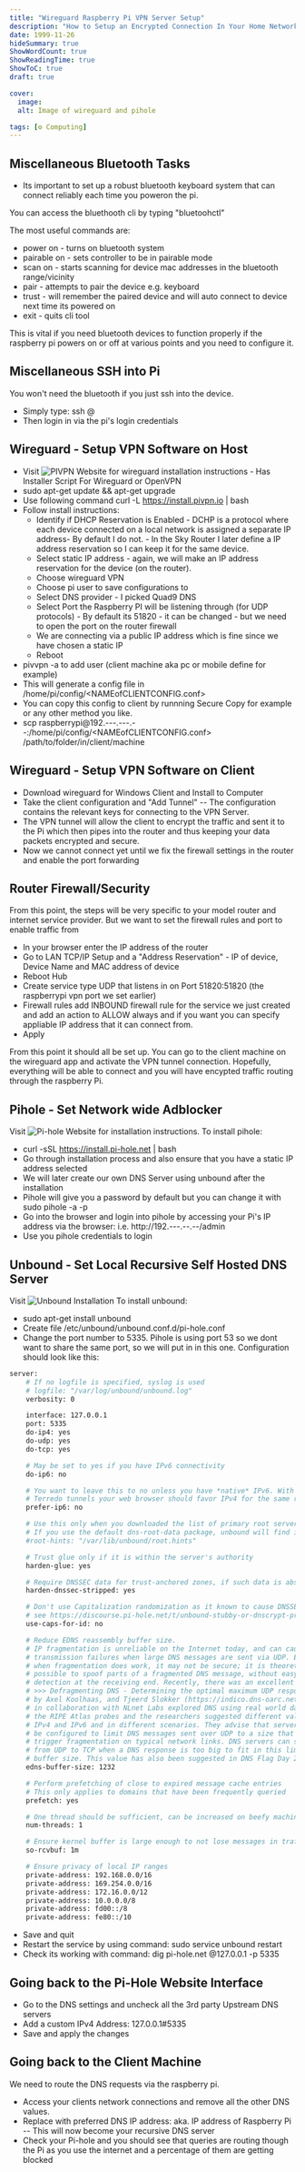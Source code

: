 ```yaml
---
title: "Wireguard Raspberry Pi VPN Server Setup"
description: "How to Setup an Encrypted Connection In Your Home Network"
date: 1999-11-26
hideSummary: true
ShowWordCount: true
ShowReadingTime: true
ShowToC: true
draft: true

cover:
  image: 
  alt: Image of wireguard and pihole

tags: [⚙️ Computing]
---
```


## Miscellaneous Bluetooth Tasks
- Its important to set up a robust bluetooth keyboard system that can connect reliably each time you poweron the pi.

You can access the bluethooth cli by typing "bluetoohctl"

The most useful commands are:
- power on - turns on bluetooth system
- pairable on - sets controller to be in pairable mode
- scan on - starts scanning for device mac addresses in the bluetooth range/vicinity
- pair <device mac address> - attempts to pair the device e.g. keyboard
- trust <device mac address> - will remember the paired device and will auto connect to device next time its powered on
- exit - quits cli tool

This is vital if you need bluetooth devices to function properly if the raspberry pi powers on or off at various points and you need to configure it.

## Miscellaneous SSH into Pi
You won't need the bluetooth if you just ssh into the device.
- Simply type: ssh <piHostName>@<piDeviceIpAddress>
- Then login in via the pi's login credentials

## Wireguard - Setup VPN Software on Host
- Visit ![PIVPN Website](https://pivpn.io) for wireguard installation instructions - Has Installer Script For Wireguard or OpenVPN
- sudo apt-get update && apt-get upgrade
- Use following command curl -L https://install.pivpn.io | bash
- Follow install instructions:
    - Identify if DHCP Reservation is Enabled - DCHP is a protocol where each device connected on a local network is assigned a separate IP address-  By default I do not. - In the Sky Router I later define a IP address reservation so I can keep it for the same device.
    - Select static IP address  - again, we will make an IP address reservation for the device (on the router).
    - Choose wireguard VPN
    - Choose pi user to save configurations to
    - Select DNS provider - I picked Quad9 DNS
    - Select Port the Raspberry PI will be listening through (for UDP protocols) - By default its 51820 - it can be changed - but we need to open the port on the router firewall
    - We are connecting via a public IP address which is fine since we have chosen a static IP
    - Reboot
- pivvpn -a to add user (client machine aka pc or mobile define for example)
- This will generate a config file in /home/pi/config/<NAMEofCLIENTCONFIG.conf>
- You can copy this config to client by runnning Secure Copy for example or any other method you like.
- scp raspberrypi@192.---.---.--:/home/pi/config/<NAMEofCLIENTCONFIG.conf> /path/to/folder/in/client/machine

## Wireguard - Setup VPN Software on Client
- Download wireguard for Windows Client and Install to Computer
- Take the client configuration and "Add Tunnel" -- The configuration contains the relevant keys for connecting to the VPN Server.
- The VPN tunnel will allow the client to encrypt the traffic and sent it to the Pi which then pipes into the router and thus keeping your data packets encrypted and secure.
- Now we cannot connect yet until we fix the firewall settings in the router and enable the port forwarding

## Router Firewall/Security
From this point, the steps will be very specific to your model router and internet service provider. But we want to set the firewall rules and port to enable traffic from 
- In your browser enter the IP address of the router
- Go to LAN TCP/IP Setup and a "Address Reservation" - IP of device, Device Name and MAC address of device
- Reboot Hub
- Create service type UDP that listens in on Port 51820:51820 (the raspberrypi vpn port we set earlier)
- Firewall rules add INBOUND firewall rule for the service we just created and add an action to ALLOW always and if you want you can specify appliable IP address that it can connect from.
- Apply

From this point it should all be set up. You can go to the client machine on the wireguard app and activate the VPN tunnel connection. Hopefully, everything will be able to connect and you will have encypted traffic routing through the raspberry Pi.

## Pihole - Set Network wide Adblocker
Visit ![Pi-hole Website](https://pi-hole.net) for installation instructions.
To install pihole:
- curl -sSL https://install.pi-hole.net | bash
- Go through installation process and also ensure that you have a static IP address selected
- We will later create our own DNS Server using unbound after the installation
- Pihole will give you a password by default but you can change it with sudo pihole -a -p <newPassword>
- Go into the browser and login into pihole by accessing your Pi's IP address via the browser: i.e. http://192.---.--.--/admin
- Use you pihole credentials to login

## Unbound - Set Local Recursive Self Hosted DNS Server 
Visit ![Unbound Installation](https://docs.pi-hole.net/guides/dns/unbound/)
To install unbound:
- sudo apt-get install unbound
- Create file /etc/unbound/unbound.conf.d/pi-hole.conf
- Change the port number to 5335. Pihole is using port 53 so we dont want to share the same port, so we will put in in this one. Configuration should look like this:
```bash
server:
    # If no logfile is specified, syslog is used
    # logfile: "/var/log/unbound/unbound.log"
    verbosity: 0

    interface: 127.0.0.1
    port: 5335
    do-ip4: yes
    do-udp: yes
    do-tcp: yes

    # May be set to yes if you have IPv6 connectivity
    do-ip6: no

    # You want to leave this to no unless you have *native* IPv6. With 6to4 and
    # Terredo tunnels your web browser should favor IPv4 for the same reasons
    prefer-ip6: no

    # Use this only when you downloaded the list of primary root servers!
    # If you use the default dns-root-data package, unbound will find it automatically
    #root-hints: "/var/lib/unbound/root.hints"

    # Trust glue only if it is within the server's authority
    harden-glue: yes

    # Require DNSSEC data for trust-anchored zones, if such data is absent, the zone becomes BOGUS
    harden-dnssec-stripped: yes

    # Don't use Capitalization randomization as it known to cause DNSSEC issues sometimes
    # see https://discourse.pi-hole.net/t/unbound-stubby-or-dnscrypt-proxy/9378 for further details
    use-caps-for-id: no

    # Reduce EDNS reassembly buffer size.
    # IP fragmentation is unreliable on the Internet today, and can cause
    # transmission failures when large DNS messages are sent via UDP. Even
    # when fragmentation does work, it may not be secure; it is theoretically
    # possible to spoof parts of a fragmented DNS message, without easy
    # detection at the receiving end. Recently, there was an excellent study
    # >>> Defragmenting DNS - Determining the optimal maximum UDP response size for DNS <<<
    # by Axel Koolhaas, and Tjeerd Slokker (https://indico.dns-oarc.net/event/36/contributions/776/)
    # in collaboration with NLnet Labs explored DNS using real world data from the
    # the RIPE Atlas probes and the researchers suggested different values for
    # IPv4 and IPv6 and in different scenarios. They advise that servers should
    # be configured to limit DNS messages sent over UDP to a size that will not
    # trigger fragmentation on typical network links. DNS servers can switch
    # from UDP to TCP when a DNS response is too big to fit in this limited
    # buffer size. This value has also been suggested in DNS Flag Day 2020.
    edns-buffer-size: 1232

    # Perform prefetching of close to expired message cache entries
    # This only applies to domains that have been frequently queried
    prefetch: yes

    # One thread should be sufficient, can be increased on beefy machines. In reality for most users running on small networks or on a single machine, it should be unnecessary to seek performance enhancement by increasing num-threads above 1.
    num-threads: 1

    # Ensure kernel buffer is large enough to not lose messages in traffic spikes
    so-rcvbuf: 1m

    # Ensure privacy of local IP ranges
    private-address: 192.168.0.0/16
    private-address: 169.254.0.0/16
    private-address: 172.16.0.0/12
    private-address: 10.0.0.0/8
    private-address: fd00::/8
    private-address: fe80::/10
```

- Save and quit
- Restart the service by using command: sudo service unbound restart
- Check its working with command: dig pi-hole.net @127.0.0.1 -p 5335

## Going back to the Pi-Hole Website Interface
- Go to the DNS settings and uncheck all the 3rd party Upstream DNS servers
- Add a custom IPv4 Address: 127.0.0.1#5335
- Save and apply the changes

## Going back to the Client Machine
We need to route the DNS requests via the raspberry pi.
- Access your clients network connections and remove all the other DNS values.
- Replace with preferred DNS IP address: aka. IP address of Raspberry Pi -- This will now become your recursive DNS server
- Check your Pi-hole and you should see that queries are routing though the Pi as you use the internet and a percentage of them are getting blocked









